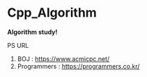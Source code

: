 # Cpp_Algorithm
**Algorithm study!**

PS URL
1. BOJ : https://www.acmicpc.net/
2. Programmers : https://programmers.co.kr/
